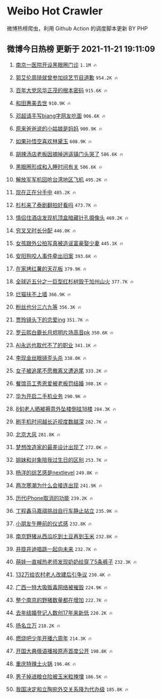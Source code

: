 # Weibo Hot Crawler 



微博热榜爬虫，利用 Github Action 的调度脚本更新 BY PHP 


## 微博今日热榜 更新于 2021-11-21 19:11:09 
1. [南京一医院开设黑眼圈门诊](https://s.weibo.com/weibo?q=%23%E5%8D%97%E4%BA%AC%E4%B8%80%E5%8C%BB%E9%99%A2%E5%BC%80%E8%AE%BE%E9%BB%91%E7%9C%BC%E5%9C%88%E9%97%A8%E8%AF%8A%23&Refer=top) `1.1M 🔥` 

1. [郭艾伦周琦就曾参加综艺节目道歉](https://s.weibo.com/weibo?q=%23%E9%83%AD%E8%89%BE%E4%BC%A6%E5%91%A8%E7%90%A6%E5%B0%B1%E6%9B%BE%E5%8F%82%E5%8A%A0%E7%BB%BC%E8%89%BA%E8%8A%82%E7%9B%AE%E9%81%93%E6%AD%89%23&Refer=top) `954.2K 🔥` 

1. [百年大党风华正茂的根本密码](https://s.weibo.com/weibo?q=%23%E7%99%BE%E5%B9%B4%E5%A4%A7%E5%85%9A%E9%A3%8E%E5%8D%8E%E6%AD%A3%E8%8C%82%E7%9A%84%E6%A0%B9%E6%9C%AC%E5%AF%86%E7%A0%81%23&Refer=top) `915.6K 🔥` 

1. [和田惠美去世](https://s.weibo.com/weibo?q=%23%E5%92%8C%E7%94%B0%E6%83%A0%E7%BE%8E%E5%8E%BB%E4%B8%96%23&Refer=top) `910.9K 🔥` 

1. [邓超请手写biang字网友吃面](https://s.weibo.com/weibo?q=%23%E9%82%93%E8%B6%85%E8%AF%B7%E6%89%8B%E5%86%99biang%E5%AD%97%E7%BD%91%E5%8F%8B%E5%90%83%E9%9D%A2%23&Refer=top) `906.6K 🔥` 

1. [原来爸爸说的小姑娘是妈妈](https://s.weibo.com/weibo?q=%23%E5%8E%9F%E6%9D%A5%E7%88%B8%E7%88%B8%E8%AF%B4%E7%9A%84%E5%B0%8F%E5%A7%91%E5%A8%98%E6%98%AF%E5%A6%88%E5%A6%88%23&Refer=top) `900.9K 🔥` 

1. [如果孙悟空喜欢林黛玉](https://s.weibo.com/weibo?q=%23%E5%A6%82%E6%9E%9C%E5%AD%99%E6%82%9F%E7%A9%BA%E5%96%9C%E6%AC%A2%E6%9E%97%E9%BB%9B%E7%8E%89%23&Refer=top) `608.9K 🔥` 

1. [胡辣汤店老板因摘掉逍遥镇门头哭了](https://s.weibo.com/weibo?q=%23%E8%83%A1%E8%BE%A3%E6%B1%A4%E5%BA%97%E8%80%81%E6%9D%BF%E5%9B%A0%E6%91%98%E6%8E%89%E9%80%8D%E9%81%A5%E9%95%87%E9%97%A8%E5%A4%B4%E5%93%AD%E4%BA%86%23&Refer=top) `586.6K 🔥` 

1. [黑眼圈形成和入睡时间有关](https://s.weibo.com/weibo?q=%23%E9%BB%91%E7%9C%BC%E5%9C%88%E5%BD%A2%E6%88%90%E5%92%8C%E5%85%A5%E7%9D%A1%E6%97%B6%E9%97%B4%E6%9C%89%E5%85%B3%23&Refer=top) `506.6K 🔥` 

1. [解放军军机回呛台湾地区飞机](https://s.weibo.com/weibo?q=%23%E8%A7%A3%E6%94%BE%E5%86%9B%E5%86%9B%E6%9C%BA%E5%9B%9E%E5%91%9B%E5%8F%B0%E6%B9%BE%E5%9C%B0%E5%8C%BA%E9%A3%9E%E6%9C%BA%23&Refer=top) `495.2K 🔥` 

1. [现在正在分手中](https://s.weibo.com/weibo?q=%E7%8E%B0%E5%9C%A8%E6%AD%A3%E5%9C%A8%E5%88%86%E6%89%8B%E4%B8%AD&Refer=top) `485.2K 🔥` 

1. [杉杉来了泰剧翻拍好看吗](https://s.weibo.com/weibo?q=%23%E6%9D%89%E6%9D%89%E6%9D%A5%E4%BA%86%E6%B3%B0%E5%89%A7%E7%BF%BB%E6%8B%8D%E5%A5%BD%E7%9C%8B%E5%90%97%23&Refer=top) `473.7K 🔥` 

1. [情侣住酒店发现机顶盒暗藏针孔摄像头](https://s.weibo.com/weibo?q=%23%E6%83%85%E4%BE%A3%E4%BD%8F%E9%85%92%E5%BA%97%E5%8F%91%E7%8E%B0%E6%9C%BA%E9%A1%B6%E7%9B%92%E6%9A%97%E8%97%8F%E9%92%88%E5%AD%94%E6%91%84%E5%83%8F%E5%A4%B4%23&Refer=top) `469.2K 🔥` 

1. [穷叉叉时长分配](https://s.weibo.com/weibo?q=%23%E7%A9%B7%E5%8F%89%E5%8F%89%E6%97%B6%E9%95%BF%E5%88%86%E9%85%8D%23&Refer=top) `446.0K 🔥` 

1. [女孩跟外公拍写真被造谣富豪娶少妻](https://s.weibo.com/weibo?q=%23%E5%A5%B3%E5%AD%A9%E8%B7%9F%E5%A4%96%E5%85%AC%E6%8B%8D%E5%86%99%E7%9C%9F%E8%A2%AB%E9%80%A0%E8%B0%A3%E5%AF%8C%E8%B1%AA%E5%A8%B6%E5%B0%91%E5%A6%BB%23&Refer=top) `445.1K 🔥` 

1. [安阳狗咬人事件牵出旧案](https://s.weibo.com/weibo?q=%23%E5%AE%89%E9%98%B3%E7%8B%97%E5%92%AC%E4%BA%BA%E4%BA%8B%E4%BB%B6%E7%89%B5%E5%87%BA%E6%97%A7%E6%A1%88%23&Refer=top) `393.6K 🔥` 

1. [在家烤红薯的天花板](https://s.weibo.com/weibo?q=%23%E5%9C%A8%E5%AE%B6%E7%83%A4%E7%BA%A2%E8%96%AF%E7%9A%84%E5%A4%A9%E8%8A%B1%E6%9D%BF%23&Refer=top) `379.9K 🔥` 

1. [全球近五分之一巨型红杉树毁于加州山火](https://s.weibo.com/weibo?q=%23%E5%85%A8%E7%90%83%E8%BF%91%E4%BA%94%E5%88%86%E4%B9%8B%E4%B8%80%E5%B7%A8%E5%9E%8B%E7%BA%A2%E6%9D%89%E6%A0%91%E6%AF%81%E4%BA%8E%E5%8A%A0%E5%B7%9E%E5%B1%B1%E7%81%AB%23&Refer=top) `377.7K 🔥` 

1. [烂猫扶不上墙](https://s.weibo.com/weibo?q=%23%E7%83%82%E7%8C%AB%E6%89%B6%E4%B8%8D%E4%B8%8A%E5%A2%99%23&Refer=top) `366.9K 🔥` 

1. [粉丝也分三六九等](https://s.weibo.com/weibo?q=%23%E7%B2%89%E4%B8%9D%E4%B9%9F%E5%88%86%E4%B8%89%E5%85%AD%E4%B9%9D%E7%AD%89%23&Refer=top) `356.3K 🔥` 

1. [贾玲镜头下的恋爱ing](https://s.weibo.com/weibo?q=%23%E8%B4%BE%E7%8E%B2%E9%95%9C%E5%A4%B4%E4%B8%8B%E7%9A%84%E6%81%8B%E7%88%B1ing%23&Refer=top) `351.7K 🔥` 

1. [罗云熙白鹿长月烬明片场高音pk](https://s.weibo.com/weibo?q=%23%E7%BD%97%E4%BA%91%E7%86%99%E7%99%BD%E9%B9%BF%E9%95%BF%E6%9C%88%E7%83%AC%E6%98%8E%E7%89%87%E5%9C%BA%E9%AB%98%E9%9F%B3pk%23&Refer=top) `350.6K 🔥` 

1. [AI永远也取代不了的职业](https://s.weibo.com/weibo?q=%23AI%E6%B0%B8%E8%BF%9C%E4%B9%9F%E5%8F%96%E4%BB%A3%E4%B8%8D%E4%BA%86%E7%9A%84%E8%81%8C%E4%B8%9A%23&Refer=top) `341.1K 🔥` 

1. [李现金丝眼镜歪头杀](https://s.weibo.com/weibo?q=%23%E6%9D%8E%E7%8E%B0%E9%87%91%E4%B8%9D%E7%9C%BC%E9%95%9C%E6%AD%AA%E5%A4%B4%E6%9D%80%23&Refer=top) `338.0K 🔥` 

1. [女子被追尾不愿撤离又遭追尾](https://s.weibo.com/weibo?q=%23%E5%A5%B3%E5%AD%90%E8%A2%AB%E8%BF%BD%E5%B0%BE%E4%B8%8D%E6%84%BF%E6%92%A4%E7%A6%BB%E5%8F%88%E9%81%AD%E8%BF%BD%E5%B0%BE%23&Refer=top) `333.2K 🔥` 

1. [餐馆员工秀恩爱被老板罚结婚](https://s.weibo.com/weibo?q=%23%E9%A4%90%E9%A6%86%E5%91%98%E5%B7%A5%E7%A7%80%E6%81%A9%E7%88%B1%E8%A2%AB%E8%80%81%E6%9D%BF%E7%BD%9A%E7%BB%93%E5%A9%9A%23&Refer=top) `308.1K 🔥` 

1. [华为开启二手机业务](https://s.weibo.com/weibo?q=%23%E5%8D%8E%E4%B8%BA%E5%BC%80%E5%90%AF%E4%BA%8C%E6%89%8B%E6%9C%BA%E4%B8%9A%E5%8A%A1%23&Refer=top) `290.9K 🔥` 

1. [8旬老人晒被褥意外坠楼倒挂18楼](https://s.weibo.com/weibo?q=%238%E6%97%AC%E8%80%81%E4%BA%BA%E6%99%92%E8%A2%AB%E8%A4%A5%E6%84%8F%E5%A4%96%E5%9D%A0%E6%A5%BC%E5%80%92%E6%8C%8218%E6%A5%BC%23&Refer=top) `284.3K 🔥` 

1. [刷手机时间越长近视度数越深](https://s.weibo.com/weibo?q=%23%E5%88%B7%E6%89%8B%E6%9C%BA%E6%97%B6%E9%97%B4%E8%B6%8A%E9%95%BF%E8%BF%91%E8%A7%86%E5%BA%A6%E6%95%B0%E8%B6%8A%E6%B7%B1%23&Refer=top) `282.7K 🔥` 

1. [北京大风](https://s.weibo.com/weibo?q=%23%E5%8C%97%E4%BA%AC%E5%A4%A7%E9%A3%8E%23&Refer=top) `281.8K 🔥` 

1. [梦想改造家的最差设计出现了](https://s.weibo.com/weibo?q=%23%E6%A2%A6%E6%83%B3%E6%94%B9%E9%80%A0%E5%AE%B6%E7%9A%84%E6%9C%80%E5%B7%AE%E8%AE%BE%E8%AE%A1%E5%87%BA%E7%8E%B0%E4%BA%86%23&Refer=top) `272.0K 🔥` 

1. [姐妹和对象陪我过生日的区别](https://s.weibo.com/weibo?q=%23%E5%A7%90%E5%A6%B9%E5%92%8C%E5%AF%B9%E8%B1%A1%E9%99%AA%E6%88%91%E8%BF%87%E7%94%9F%E6%97%A5%E7%9A%84%E5%8C%BA%E5%88%AB%23&Refer=top) `253.7K 🔥` 

1. [杨洋的综艺感是nextlevel](https://s.weibo.com/weibo?q=%23%E6%9D%A8%E6%B4%8B%E7%9A%84%E7%BB%BC%E8%89%BA%E6%84%9F%E6%98%AFnextlevel%23&Refer=top) `249.8K 🔥` 

1. [两次寒潮为什么会接连出现](https://s.weibo.com/weibo?q=%23%E4%B8%A4%E6%AC%A1%E5%AF%92%E6%BD%AE%E4%B8%BA%E4%BB%80%E4%B9%88%E4%BC%9A%E6%8E%A5%E8%BF%9E%E5%87%BA%E7%8E%B0%23&Refer=top) `241.9K 🔥` 

1. [历代iPhone取消的功能](https://s.weibo.com/weibo?q=%23%E5%8E%86%E4%BB%A3iPhone%E5%8F%96%E6%B6%88%E7%9A%84%E5%8A%9F%E8%83%BD%23&Refer=top) `239.2K 🔥` 

1. [丁程鑫马嘉祺挑战自行车静止站立](https://s.weibo.com/weibo?q=%23%E4%B8%81%E7%A8%8B%E9%91%AB%E9%A9%AC%E5%98%89%E7%A5%BA%E6%8C%91%E6%88%98%E8%87%AA%E8%A1%8C%E8%BD%A6%E9%9D%99%E6%AD%A2%E7%AB%99%E7%AB%8B%23&Refer=top) `235.9K 🔥` 

1. [小朋友午睡前的仪式感](https://s.weibo.com/weibo?q=%23%E5%B0%8F%E6%9C%8B%E5%8F%8B%E5%8D%88%E7%9D%A1%E5%89%8D%E7%9A%84%E4%BB%AA%E5%BC%8F%E6%84%9F%23&Refer=top) `232.8K 🔥` 

1. [南京野猪从西瓜吃到土豆再到玉米](https://s.weibo.com/weibo?q=%23%E5%8D%97%E4%BA%AC%E9%87%8E%E7%8C%AA%E4%BB%8E%E8%A5%BF%E7%93%9C%E5%90%83%E5%88%B0%E5%9C%9F%E8%B1%86%E5%86%8D%E5%88%B0%E7%8E%89%E7%B1%B3%23&Refer=top) `232.8K 🔥` 

1. [井胧井迪唱跳一起向未来](https://s.weibo.com/weibo?q=%23%E4%BA%95%E8%83%A7%E4%BA%95%E8%BF%AA%E5%94%B1%E8%B7%B3%E4%B8%80%E8%B5%B7%E5%90%91%E6%9C%AA%E6%9D%A5%23&Refer=top) `232.7K 🔥` 

1. [萌娃一直喊热老师发现奶奶给穿了5条裤子](https://s.weibo.com/weibo?q=%23%E8%90%8C%E5%A8%83%E4%B8%80%E7%9B%B4%E5%96%8A%E7%83%AD%E8%80%81%E5%B8%88%E5%8F%91%E7%8E%B0%E5%A5%B6%E5%A5%B6%E7%BB%99%E7%A9%BF%E4%BA%865%E6%9D%A1%E8%A3%A4%E5%AD%90%23&Refer=top) `232.3K 🔥` 

1. [132万给农村老人改建后引争议](https://s.weibo.com/weibo?q=%23132%E4%B8%87%E7%BB%99%E5%86%9C%E6%9D%91%E8%80%81%E4%BA%BA%E6%94%B9%E5%BB%BA%E5%90%8E%E5%BC%95%E4%BA%89%E8%AE%AE%23&Refer=top) `230.4K 🔥` 

1. [广西一特大吸贩毒网络被摧毁](https://s.weibo.com/weibo?q=%23%E5%B9%BF%E8%A5%BF%E4%B8%80%E7%89%B9%E5%A4%A7%E5%90%B8%E8%B4%A9%E6%AF%92%E7%BD%91%E7%BB%9C%E8%A2%AB%E6%91%A7%E6%AF%81%23&Refer=top) `224.9K 🔥` 

1. [整个南京的野猪数量都在增加](https://s.weibo.com/weibo?q=%23%E6%95%B4%E4%B8%AA%E5%8D%97%E4%BA%AC%E7%9A%84%E9%87%8E%E7%8C%AA%E6%95%B0%E9%87%8F%E9%83%BD%E5%9C%A8%E5%A2%9E%E5%8A%A0%23&Refer=top) `222.7K 🔥` 

1. [去年结婚登记人数创17年来新低](https://s.weibo.com/weibo?q=%23%E5%8E%BB%E5%B9%B4%E7%BB%93%E5%A9%9A%E7%99%BB%E8%AE%B0%E4%BA%BA%E6%95%B0%E5%88%9B17%E5%B9%B4%E6%9D%A5%E6%96%B0%E4%BD%8E%23&Refer=top) `220.2K 🔥` 

1. [扬名立万](https://s.weibo.com/weibo?q=%E6%89%AC%E5%90%8D%E7%AB%8B%E4%B8%87&Refer=top) `218.2K 🔥` 

1. [燃烧吧少年开播六周年](https://s.weibo.com/weibo?q=%23%E7%87%83%E7%83%A7%E5%90%A7%E5%B0%91%E5%B9%B4%E5%BC%80%E6%92%AD%E5%85%AD%E5%91%A8%E5%B9%B4%23&Refer=top) `214.3K 🔥` 

1. [开国大典俄语播报原声首度公开](https://s.weibo.com/weibo?q=%23%E5%BC%80%E5%9B%BD%E5%A4%A7%E5%85%B8%E4%BF%84%E8%AF%AD%E6%92%AD%E6%8A%A5%E5%8E%9F%E5%A3%B0%E9%A6%96%E5%BA%A6%E5%85%AC%E5%BC%80%23&Refer=top) `198.8K 🔥` 

1. [重庆特辣土火锅](https://s.weibo.com/weibo?q=%23%E9%87%8D%E5%BA%86%E7%89%B9%E8%BE%A3%E5%9C%9F%E7%81%AB%E9%94%85%23&Refer=top) `196.4K 🔥` 

1. [男子掉进粮仓险被玉米粒掩埋](https://s.weibo.com/weibo?q=%23%E7%94%B7%E5%AD%90%E6%8E%89%E8%BF%9B%E7%B2%AE%E4%BB%93%E9%99%A9%E8%A2%AB%E7%8E%89%E7%B1%B3%E7%B2%92%E6%8E%A9%E5%9F%8B%23&Refer=top) `186.5K 🔥` 

1. [我国决定和立陶宛外交关系降为代办级](https://s.weibo.com/weibo?q=%23%E6%88%91%E5%9B%BD%E5%86%B3%E5%AE%9A%E5%92%8C%E7%AB%8B%E9%99%B6%E5%AE%9B%E5%A4%96%E4%BA%A4%E5%85%B3%E7%B3%BB%E9%99%8D%E4%B8%BA%E4%BB%A3%E5%8A%9E%E7%BA%A7%23&Refer=top) `185.8K 🔥` 

